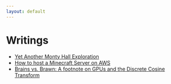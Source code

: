 ```yaml
---
layout: default
---
```

# Writings
- [Yet Another Monty Hall Exploration](./writing_dir/YAMHE.html)
- [How to host a Minecraft Server on AWS](./writing_dir/minecraft_aws_server.html)
- [Brains vs. Brawn: A footnote on GPUs and the Discrete Cosine Transform](./writing_dir/brains_vs_brawn.html)
